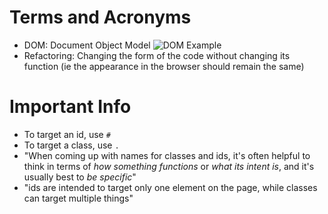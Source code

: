 # Terms and Acronyms
* DOM: Document Object Model
  ![DOM Example](https://softcover.s3.amazonaws.com/636/learn_enough_css/images/figures/parent-child.png)
* Refactoring: Changing the form of the code without changing its function (ie the appearance in the browser should remain the same)

# Important Info
* To target an id, use `#`
* To target a class, use `.`
* "When coming up with names for classes and ids, it's often helpful to think in terms of *how something functions* or *what its intent is*, and it's usually best to *be specific*"
* "ids are intended to target only one element on the page, while classes can target multiple things"
